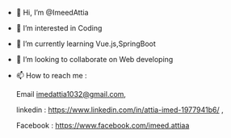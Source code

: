 - 👋 Hi, I’m @ImeedAttia
- 👀 I’m interested in Coding
- 🌱 I’m currently learning Vue.js,SpringBoot
- 💞️ I’m looking to collaborate on Web developing
- 📫 How to reach me : 

     Email imedattia1032@gmail.com,
     
     linkedin : https://www.linkedin.com/in/attia-imed-1977941b6/ ,
     
     Facebook : https://www.facebook.com/imeed.attiaa
     
                       
<!---
ImeedAttia/ImeedAttia is a ✨ special ✨ repository because its `README.md` (this file) appears on your GitHub profile.
You can click the Preview link to take a look at your changes.
--->
